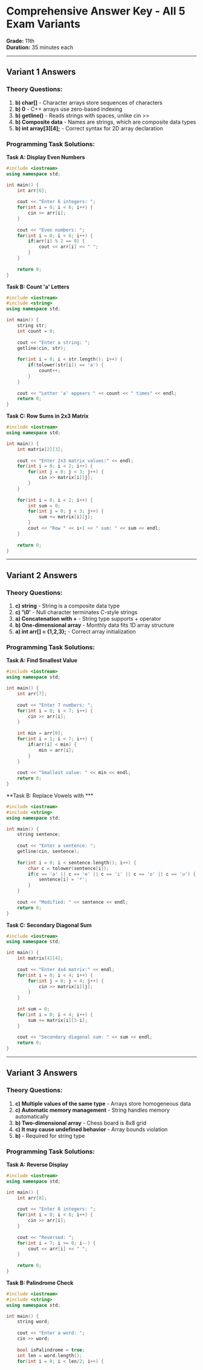 # Comprehensive Answer Key - All 5 Exam Variants
**Grade:** 11th  
**Duration:** 35 minutes each

---

## Variant 1 Answers

### Theory Questions:
1. **b) char[]** - Character arrays store sequences of characters
2. **b) 0** - C++ arrays use zero-based indexing
3. **b) getline()** - Reads strings with spaces, unlike cin >>
4. **b) Composite data** - Names are strings, which are composite data types
5. **b) int array[3][4];** - Correct syntax for 2D array declaration

### Programming Task Solutions:

**Task A: Display Even Numbers**
```cpp
#include <iostream>
using namespace std;

int main() {
    int arr[6];
    
    cout << "Enter 6 integers: ";
    for(int i = 0; i < 6; i++) {
        cin >> arr[i];
    }
    
    cout << "Even numbers: ";
    for(int i = 0; i < 6; i++) {
        if(arr[i] % 2 == 0) {
            cout << arr[i] << " ";
        }
    }
    
    return 0;
}
```

**Task B: Count 'a' Letters**
```cpp
#include <iostream>
#include <string>
using namespace std;

int main() {
    string str;
    int count = 0;
    
    cout << "Enter a string: ";
    getline(cin, str);
    
    for(int i = 0; i < str.length(); i++) {
        if(tolower(str[i]) == 'a') {
            count++;
        }
    }
    
    cout << "Letter 'a' appears " << count << " times" << endl;
    return 0;
}
```

**Task C: Row Sums in 2x3 Matrix**
```cpp
#include <iostream>
using namespace std;

int main() {
    int matrix[2][3];
    
    cout << "Enter 2x3 matrix values:" << endl;
    for(int i = 0; i < 2; i++) {
        for(int j = 0; j < 3; j++) {
            cin >> matrix[i][j];
        }
    }
    
    for(int i = 0; i < 2; i++) {
        int sum = 0;
        for(int j = 0; j < 3; j++) {
            sum += matrix[i][j];
        }
        cout << "Row " << i+1 << " sum: " << sum << endl;
    }
    
    return 0;
}
```

---

## Variant 2 Answers

### Theory Questions:
1. **c) string** - String is a composite data type
2. **c) '\0'** - Null character terminates C-style strings
3. **a) Concatenation with +** - String type supports + operator
4. **b) One-dimensional array** - Monthly data fits 1D array structure
5. **a) int arr[] = {1,2,3};** - Correct array initialization

### Programming Task Solutions:

**Task A: Find Smallest Value**
```cpp
#include <iostream>
using namespace std;

int main() {
    int arr[7];
    
    cout << "Enter 7 numbers: ";
    for(int i = 0; i < 7; i++) {
        cin >> arr[i];
    }
    
    int min = arr[0];
    for(int i = 1; i < 7; i++) {
        if(arr[i] < min) {
            min = arr[i];
        }
    }
    
    cout << "Smallest value: " << min << endl;
    return 0;
}
```

**Task B: Replace Vowels with ***
```cpp
#include <iostream>
#include <string>
using namespace std;

int main() {
    string sentence;
    
    cout << "Enter a sentence: ";
    getline(cin, sentence);
    
    for(int i = 0; i < sentence.length(); i++) {
        char c = tolower(sentence[i]);
        if(c == 'a' || c == 'e' || c == 'i' || c == 'o' || c == 'u') {
            sentence[i] = '*';
        }
    }
    
    cout << "Modified: " << sentence << endl;
    return 0;
}
```

**Task C: Secondary Diagonal Sum**
```cpp
#include <iostream>
using namespace std;

int main() {
    int matrix[4][4];
    
    cout << "Enter 4x4 matrix:" << endl;
    for(int i = 0; i < 4; i++) {
        for(int j = 0; j < 4; j++) {
            cin >> matrix[i][j];
        }
    }
    
    int sum = 0;
    for(int i = 0; i < 4; i++) {
        sum += matrix[i][3-i];
    }
    
    cout << "Secondary diagonal sum: " << sum << endl;
    return 0;
}
```

---

## Variant 3 Answers

### Theory Questions:
1. **c) Multiple values of the same type** - Arrays store homogeneous data
2. **c) Automatic memory management** - String handles memory automatically
3. **b) Two-dimensional array** - Chess board is 8x8 grid
4. **c) It may cause undefined behavior** - Array bounds violation
5. **b) <string>** - Required for string type

### Programming Task Solutions:

**Task A: Reverse Display**
```cpp
#include <iostream>
using namespace std;

int main() {
    int arr[8];
    
    cout << "Enter 8 integers: ";
    for(int i = 0; i < 8; i++) {
        cin >> arr[i];
    }
    
    cout << "Reversed: ";
    for(int i = 7; i >= 0; i--) {
        cout << arr[i] << " ";
    }
    
    return 0;
}
```

**Task B: Palindrome Check**
```cpp
#include <iostream>
#include <string>
using namespace std;

int main() {
    string word;
    
    cout << "Enter a word: ";
    cin >> word;
    
    bool isPalindrome = true;
    int len = word.length();
    for(int i = 0; i < len/2; i++) {
